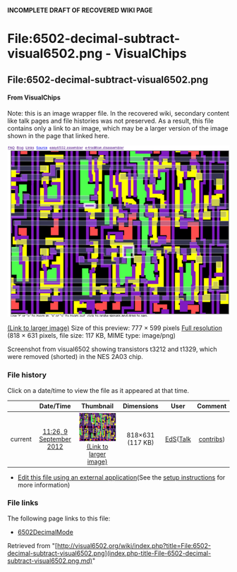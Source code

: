 **INCOMPLETE DRAFT OF RECOVERED WIKI PAGE**

# File:6502-decimal-subtract-visual6502.png - VisualChips

## File:6502-decimal-subtract-visual6502.png

#### From VisualChips


Note: this is an image wrapper file. In the recovered wiki,
secondary content like talk pages and file histories was
not preserved. As a result, this file contains only a link
to an image, which may be a larger version of the image shown
in the page that linked here.

![File:6502-decimal-subtract-visual6502.png](images/thumb/7/76/6502-decimal-subtract-visual6502.png/777px-6502-decimal-subtract-visual6502.png)

[(Link to larger image)](images/7/76/6502-decimal-subtract-visual6502.png)
Size of this preview: 777 × 599 pixels
[Full resolution](images/7/76/6502-decimal-subtract-visual6502.png)‎ (818 × 631 pixels, file size: 117 KB, MIME type: image/png)

Screenshot from visual6502 showing transistors t3212 and t1329, which were removed (shorted) in the NES 2A03 chip.

### File history

Click on a date/time to view the file as it appeared at that time.

| | Date/Time | Thumbnail | Dimensions | User | Comment |
|:---:|:---:|:---:|:---:|:---:|:---:|
| current | [11:26, 9 September 2012](images/7/76/6502-decimal-subtract-visual6502.png) | ![Thumbnail for version as of 11:26, 9 September 2012](images/thumb/7/76/6502-decimal-subtract-visual6502.png/120px-6502-decimal-subtract-visual6502.png) [(Link to larger image)](images/7/76/6502-decimal-subtract-visual6502.png) | 818×631 (117 KB) | [EdS](index.php-title-User-EdS.md)([Talk](index.php-title-User_talk-EdS.md) | [contribs](./index.php%3Ftitle=Special:Contributions/EdS.md)) | (Screenshot from visual6502 showing transistors t3212 and t1329, which were removed (shorted) in the NES 2A03 chip.) |

- [Edit this file using an external application](index.php-title-File-6502-decimal-subtract-visual6502.png.md)(See the [setup instructions](http://www.mediawiki.org/wiki/Manual:External_editors) for more information)

### File links

The following page links to this file:

- [6502DecimalMode](index.php-title-6502DecimalMode.md)

Retrieved from "[http://visual6502.org/wiki/index.php?title=File:6502-decimal-subtract-visual6502.png](index.php-title-File-6502-decimal-subtract-visual6502.png.md)"

